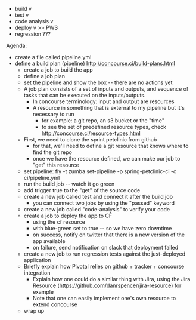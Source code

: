 - build v
- test  v
- code analysis v
- deploy v >> PWS
- regression ???


Agenda:
- create a file called pipeline.yml
- define a build plan (pipeline) http://concourse.ci/build-plans.html
  - create a job to build the app
  - define a job plan
  - set the pipeline and show the box -- there are no actions yet
  - A job plan consists of a set of inputs and outputs, and sequence of tasks that can be executed on the inputs/outputs.
    - In concourse terminology: input and output are resources
    - A resource in something that is external to my pipeline but it's necessary to run
      - for example: a git repo, an s3 bucket or the "time"
      - to see the set of predefined resource types, check http://concourse.ci/resource-types.html
  - First, we need to clone the sprint petclinic from github
    - for that, we'll need to define a git resource that knows where to find the git repo
    - once we have the resource defined, we can make our job to "get" this resource
  - set pipeline: fly -t zumba set-pipeline -p spring-petclinic-ci -c ci/pipeline.yml
  - run the build job -- watch it go green
  - add trigger true to the "get" of the source code
  - create a new job called test and connect it after the build job
    - you can connect two jobs by using the "passed" keyword
  - create a new job called "code-analysis" to verify your code
  - create a job to deploy the app to CF
    - using the cf resource
    - with blue-green set to true -- so we have zero downtime
    - on success, notify on twitter that there is a new version of the app available
    - on failure, send notification on slack that deployment failed
  - create a new job to run regression tests against the just-deployed application
  - Briefly explain how Pivotal relies on github + tracker + concourse integration
    - Explain how one could do a similar thing with Jira, using the Jira Resource (https://github.com/danrspencer/jira-resource) for example
    - Note that one can easily implement one's own resource to extend concourse
  - wrap up
